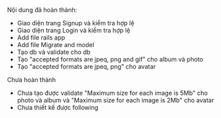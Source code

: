 Nội dung đã hoàn thành:
<ul>
<li>Giao diện trang Signup và kiểm tra hợp lệ</li>
<li>Giao diện trang Login và kiểm tra hợp lệ</li>
<li>Add file rails app</li>
<li>Add file Migrate and model</li>
<li>Tạo db và validate cho db</li>
<li>Tạo "accepted formats are jpeq, png and gif" cho album và photo</li>
<li>Tạo "accepted formats are jpeq, png" cho avatar</li>
</ul>

Chưa hoàn thành
<ul>
<li>Chưa tạo được validate "Maximum size for each image is 5Mb" cho photo và album và "Maximum size for each image is 2Mb" cho avatar </li>
<li>Chưa thiết kế được following</li>
</ul>
